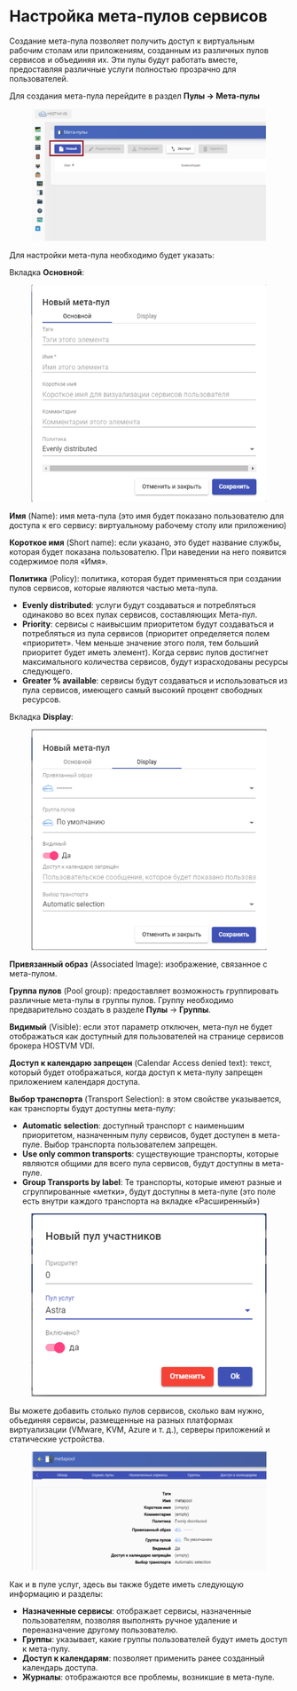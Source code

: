 # Настройка мета-пулов сервисов

Создание мета-пула позволяет получить доступ к виртуальным рабочим столам или приложениям, созданным из различных пулов сервисов и объединяя их. Эти пулы будут работать вместе, предоставляя различные услуги полностью прозрачно для пользователей.

Для создания мета-пула перейдите в раздел **Пулы -> Мета-пулы**

<figure><img src="../../.gitbook/assets/image (66).png" alt=""><figcaption></figcaption></figure>

Для настройки мета-пула необходимо будет указать:

Вкладка **Основной**:

<figure><img src="../../.gitbook/assets/image (64).png" alt=""><figcaption></figcaption></figure>

**Имя** (Name): имя мета-пула (это имя будет показано пользователю для доступа к его сервису: виртуальному рабочему столу или приложению)

**Короткое имя** (Short name): если указано, это будет название службы, которая будет показана пользователю. При наведении на него появится содержимое поля «Имя».

**Политика** (Policy):  политика, которая будет применяться при создании пулов сервисов, которые являются частью мета-пула.&#x20;

* **Evenly distributed**:  услуги будут создаваться и потребляться одинаково во всех пулах сервисов, составляющих Мета-пул.&#x20;
* **Priority**:  сервисы с наивысшим приоритетом будут создаваться и потребляться из пула сервисов (приоритет определяется полем «приоритет». Чем меньше значение этого поля, тем больший приоритет будет иметь элемент). Когда сервис пулов достигнет максимального количества сервисов, будут израсходованы ресурсы следующего.&#x20;
* **Greater % available**:  сервисы будут создаваться и использоваться из пула сервисов, имеющего самый высокий процент свободных ресурсов.



Вкладка **Display**:

<figure><img src="../../.gitbook/assets/image (63).png" alt=""><figcaption></figcaption></figure>

**Привязанный образ** (Associated Image): изображение, связанное с мета-пулом.&#x20;

**Группа пулов** (Pool group): предоставляет возможность группировать различные мета-пулы в группы пулов. Группу необходимо предварительно создать в разделе **Пулы** -> **Группы**.&#x20;

**Видимый** (Visible): если этот параметр отключен, мета-пул не будет отображаться как доступный для пользователей на странице сервисов брокера HOSTVM VDI.&#x20;

**Доступ к календарю запрещен** (Calendar Access denied text): текст, который будет отображаться, когда доступ к мета-пулу запрещен приложением календаря доступа.

**Выбор транспорта** (Transport Selection): в этом свойстве указывается, как транспорты будут доступны мета-пулу:&#x20;

* **Automatic selection**:  доступный транспорт с наименьшим приоритетом, назначенным пулу сервисов, будет доступен в мета-пуле. Выбор транспорта пользователем запрещен.&#x20;
* **Use only common transports**:  существующие транспорты, которые являются общими для всего пула сервисов, будут доступны в мета-пуле.&#x20;
* **Group Transports by label**:  Те транспорты, которые имеют разные и сгруппированные «метки», будут доступны в мета-пуле (это поле есть внутри каждого транспорта на вкладке «Расширенный»)



<figure><img src="../../.gitbook/assets/image (59).png" alt=""><figcaption></figcaption></figure>

Вы можете добавить столько пулов сервисов, сколько вам нужно, объединяя сервисы, размещенные на разных платформах виртуализации (VMware, KVM, Azure и т. д.), серверы приложений и статические устройства.



<figure><img src="../../.gitbook/assets/image (62).png" alt=""><figcaption></figcaption></figure>

Как и в пуле услуг, здесь вы также будете иметь следующую информацию и разделы:

* **Назначенные сервисы**:  отображает сервисы, назначенные пользователям, позволяя выполнять ручное удаление и переназначение другому пользователю.
* **Группы**:  указывает, какие группы пользователей будут иметь доступ к мета-пулу.
* **Доступ к календарям**:  позволяет применить ранее созданный календарь доступа.
* **Журналы**:  отображаются все проблемы, возникшие в мета-пуле.
